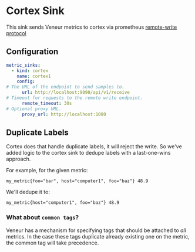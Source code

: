# Cortex Sink

This sink sends Veneur metrics to cortex via prometheus [remote-write protocol](https://prometheus.io/docs/practices/remote_write/)

## Configuration

```yaml
metric_sinks:
  - kind: cortex
    name: cortex1
    config:
# The URL of the endpoint to send samples to.
      url: http://localhost:9090/api/v1/receive
# Timeout for requests to the remote write endpoint.
      remote_timeout: 30s
# Optional proxy URL.
      proxy_url: http://localhost:1080
```

## Duplicate Labels

Cortex does that handle duplicate labels, it will reject the write. So we've added logic to the cortex sink to dedupe 
labels with a last-one-wins approach. 

For example, for the given metric:
```text
my_metric{foo="bar", host="computer1", foo="baz"} 48.9
```

We'll dedupe it to:
```text
my_metric{host="computer1", foo="baz"} 48.9
```

### What about `common tags`?

Veneur has a mechanism for specifying tags that should be attached to _all_ metrics. In the case these tags duplicate
already existing one on the metric, the common tag will take precedence. 